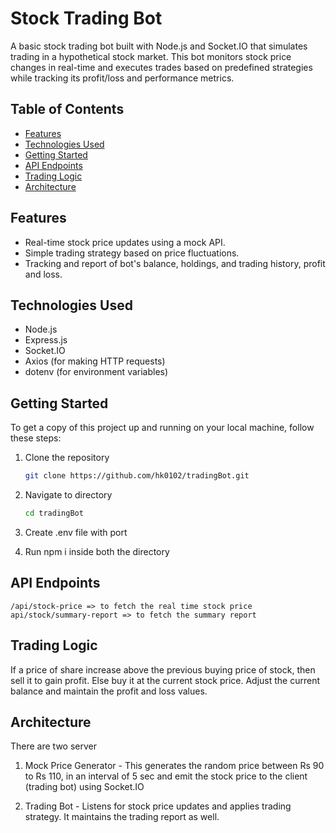 # Stock Trading Bot

A basic stock trading bot built with Node.js and Socket.IO that simulates trading in a hypothetical stock market. This bot monitors stock price changes in real-time and executes trades based on predefined strategies while tracking its profit/loss and performance metrics.

## Table of Contents

- [Features](#features)
- [Technologies Used](#technologies-used)
- [Getting Started](#getting-started)
- [API Endpoints](#api-endpoints)
- [Trading Logic](#trading-logic)
- [Architecture](#architecture)


## Features

- Real-time stock price updates using a mock API.
- Simple trading strategy based on price fluctuations.
- Tracking and report of bot's balance, holdings, and trading history, profit and loss.

## Technologies Used

- Node.js
- Express.js
- Socket.IO
- Axios (for making HTTP requests)
- dotenv (for environment variables)

## Getting Started

To get a copy of this project up and running on your local machine, follow these steps:

1. Clone the repository
     
     ```bash
     git clone https://github.com/hk0102/tradingBot.git

2. Navigate to directory

    ```bash
    cd tradingBot

3. Create .env file with port

4. Run npm i inside both the directory

## API Endpoints

    /api/stock-price => to fetch the real time stock price
    api/stock/summary-report => to fetch the summary report


## Trading Logic

If a price of share increase above the previous buying price of stock, then sell it to gain profit. Else buy it at the current stock price. Adjust the current balance and maintain the profit and loss values.


## Architecture

There are two server

1. Mock Price Generator - This generates the random price between Rs 90 to Rs 110, in an interval of 5 sec and emit the stock price to the client (trading bot) using Socket.IO

2. Trading Bot - Listens for stock price updates and applies trading strategy. It maintains the trading report as well.